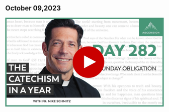 ## October 09,2023 ##

[![The Sunday Obligation](https://raw.githubusercontent.com/linusjf/CIAY/main/October/jpgs/Day282.jpg)](https://youtu.be/6xy6GkQVQ44 "The Sunday Obligation")
